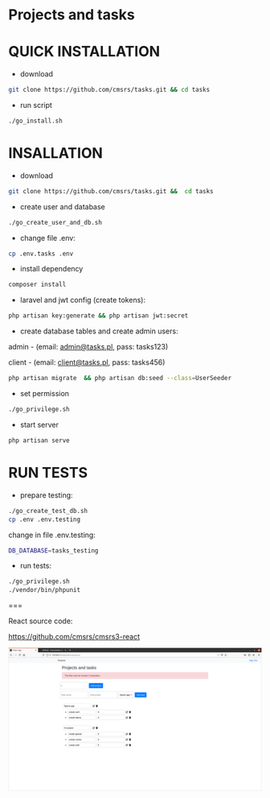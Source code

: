 # Projects and tasks


# QUICK INSTALLATION

* download
 
```bash
git clone https://github.com/cmsrs/tasks.git && cd tasks
```

* run script 

```bash
./go_install.sh
```


# INSALLATION

* download
 
```bash
git clone https://github.com/cmsrs/tasks.git &&  cd tasks
```

* create user and database

```bash
./go_create_user_and_db.sh
```
 
* change file .env:
 
```bash
cp .env.tasks .env
```

* install dependency

```bash
composer install
```

* laravel and jwt config (create tokens):

```bash
php artisan key:generate && php artisan jwt:secret
```
 
* create database tables and create admin users: 

admin - (email: admin@tasks.pl, pass: tasks123) 

client - (email: client@tasks.pl, pass: tasks456)

```bash
php artisan migrate  && php artisan db:seed --class=UserSeeder
```
 
* set permission 
 
```bash
./go_privilege.sh
```
 
* start server
 
```bash
php artisan serve
```

# RUN TESTS

* prepare testing:

```bash
./go_create_test_db.sh
cp .env .env.testing 
```
 
change in file .env.testing:

```bash
DB_DATABASE=tasks_testing
```

* run tests: 

```bash
./go_privilege.sh
./vendor/bin/phpunit
```
 
===

React source code:

https://github.com/cmsrs/cmsrs3-react



<img src="https://github.com/cmsrs/tasks/blob/main/rs/admin.png" />
